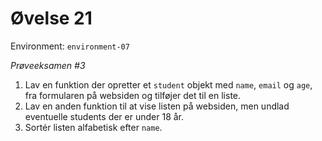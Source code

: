 # Øvelse 21

Environment: `environment-07`

*Prøveeksamen #3*

1. Lav en funktion der opretter et `student` objekt med `name`, `email` og `age`, fra formularen på websiden og tilføjer det til en liste.
2. Lav en anden funktion til at vise listen på websiden, men undlad eventuelle students der er under 18 år.
3. Sortér listen alfabetisk efter `name`.